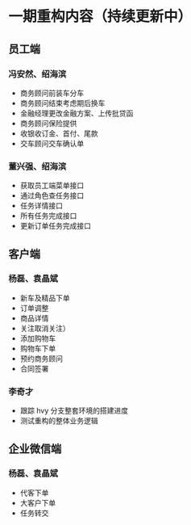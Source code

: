 # **一期重构内容（持续更新中）**

## **员工端**

### 冯安然、绍海滨

- 商务顾问前装车分车
- 商务顾问结束考虑期后换车
- 金融经理更改金融方案、上传批贷函
- 商务顾问保险提供
- 收银收订金、首付、尾款
- 交车顾问交车确认单

### 董兴强、绍海滨

- 获取员工端菜单接口
- 通过角色查任务接口
- 任务详情接口
- 所有任务完成接口
- 更新订单任务完成接口

## **客户端**

### 杨磊、袁晶斌

- 新车及精品下单
- 订单调整
- 商品详情
- 关注取消关注）
- 添加购物车
- 购物车下单
- 预约商务顾问
- 合同签署

### 李奇才

- 跟踪 hvy 分支整套环境的搭建进度
- 测试重构的整体业务逻辑

## **企业微信端**

### 杨磊、袁晶斌

- 代客下单
- 大客户下单
- 任务转交
